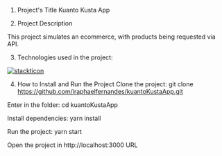 1. Project's Title
Kuanto Kusta App

2. Project Description

This project simulates an ecommerce, with products being requested via API.

3. Technologies used in the project:

[![stackticon](https://firebasestorage.googleapis.com/v0/b/stackticon-81399.appspot.com/o/images%2F1678046599906?alt=media&token=5b2c36d1-dd82-46bb-80b7-7cf61b3a5d98)](https://github.com/msdio/stackticon)


4. How to Install and Run the Project
 Clone the project:
 git clone https://github.com/iraphaelfernandes/kuantoKustaApp.git

 Enter in the folder:
 cd kuantoKustaApp

 Install dependencies:
 yarn install

 Run the project:
 yarn start

 Open the project in http://localhost:3000 URL

